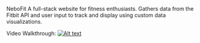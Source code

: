 NeboFit
A full-stack website for fitness enthusiasts. Gathers data from the Fitbit API and user input to track and display using custom data visualizations. 

Video Walkthrough:
[![Alt text](https://img.youtube.com/vi/VMffwVQbLNs/0.jpg)](https://www.youtube.com/watch?v=VMffwVQbLNs)
